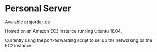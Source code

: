 # Personal Server

Available at sjordan.us

Hosted on an Amazon EC2 instance running Ubuntu 18.04.

Currently using the port-forwarding script to set up the networking on the EC2 instance.
